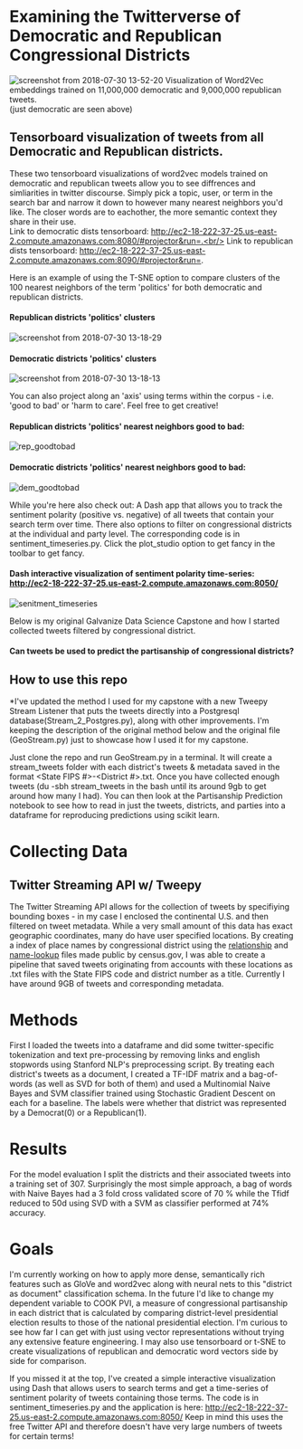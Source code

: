 # Examining the Twitterverse of Democratic and Republican Congressional Districts

![screenshot from 2018-07-30 13-52-20](https://user-images.githubusercontent.com/25091693/43414188-110ba3b2-9400-11e8-849c-8bcdb5679ab9.png)
Visualization of Word2Vec embeddings trained on 11,000,000 democratic and 9,000,000 republican tweets.</br> 
(just democratic are seen above)
## Tensorboard visualization of tweets from all Democratic and Republican districts.
These two tensorboard visualizations of word2vec models trained on democratic and republican tweets allow you to see diffrences and simliarities in twitter discourse. Simply pick a topic, user, or term in the search bar and narrow it down to however many nearest neighbors you'd like. The closer words are to eachother, the more semantic context they share in their use.<br/>
Link to democratic dists tensorboard: http://ec2-18-222-37-25.us-east-2.compute.amazonaws.com:8080/#projector&run=.<br/>
Link to republican dists tensorboard: http://ec2-18-222-37-25.us-east-2.compute.amazonaws.com:8090/#projector&run=.


Here is an example of using the T-SNE option to compare clusters of the 100 nearest neighbors of the term 'politics' for both democratic and republican districts.
#### Republican districts 'politics' clusters
![screenshot from 2018-07-30 13-18-29](https://user-images.githubusercontent.com/25091693/43412407-1d244fdc-93fb-11e8-8c82-b6c166592de9.png)

#### Democratic districts 'politics' clusters
![screenshot from 2018-07-30 13-18-13](https://user-images.githubusercontent.com/25091693/43412408-1ea7b948-93fb-11e8-8279-841380609cdf.png)



You can also project along an 'axis' using terms within the corpus - i.e. 'good to bad' or 'harm to care'. Feel free to get creative!
#### Republican districts 'politics' nearest neighbors good to bad:
![rep_goodtobad](https://user-images.githubusercontent.com/25091693/43413266-9bd87a22-93fd-11e8-8278-84f143f34dab.png)

#### Democratic districts 'politics' nearest neighbors good to bad:
![dem_goodtobad](https://user-images.githubusercontent.com/25091693/43413450-179f00d6-93fe-11e8-9aa0-d19b23fdd499.png)

While you're here also check out:
A Dash app that allows you to track the sentiment polarity (positive vs. negative) of all tweets that contain your search term over time. There also options to filter on congressional districts at the individual and party level. The corresponding code is in sentiment_timeseries.py. Click the plot_studio option to get fancy in the toolbar to get fancy.
#### Dash interactive visualization of sentiment polarity time-series: http://ec2-18-222-37-25.us-east-2.compute.amazonaws.com:8050/
![senitment_timeseries](https://user-images.githubusercontent.com/25091693/43411810-49cdc574-93f9-11e8-932d-038a958ba91d.png)
 


Below is my original Galvanize Data Science Capstone and how I started collected tweets filtered by congressional district.
#### Can tweets be used to predict the partisanship of congressional districts?  

## How to use this repo
*I've updated the method I used for my capstone with a new Tweepy Stream Listener that puts the tweets directly into a Postgresql database(Stream_2_Postgres.py), along with other improvements. I'm keeping the description of the original method below and the original file (GeoStream.py) just to showcase how I used it for my capstone. 

Just clone the repo and run GeoStream.py in a terminal. It will create a stream_tweets folder with each district's tweets & metadata saved in the format <State FIPS #>-<District #>.txt. Once you have collected enough tweets (du -sbh stream_tweets in the bash until its around 9gb to get around how many I had). You can then look at the Partisanship Prediction notebook to see how to read in just the tweets, districts, and parties into a dataframe for reproducing predictions using scikit learn. 


# Collecting Data
## Twitter Streaming API w/ Tweepy
The Twitter Streaming API allows for the collection of tweets by specifiying bounding boxes - in my case I enclosed the continental U.S. 
and then filtered on tweet metadata. While a very small amount of this data has exact geographic coordinates, many do have user specified locations. By creating a index of place names by congressional district using the [relationship](https://www.census.gov/geo/maps-data/data/relationship.html) and [name-lookup](https://www.census.gov/geo/maps-data/data/nlt.html) files made public by census.gov, I was able to create a pipeline that saved tweets originating from accounts with these locations as .txt files with the State FIPS code and district number as a title. Currently I have around 9GB of tweets and corresponding metadata.

# Methods
First I loaded the tweets into a dataframe and did some twitter-specific tokenization and text pre-processing by removing links and english stopwords using Stanford NLP's preprocessing script. 
By treating each district's tweets as a document, I created a TF-IDF matrix and a bag-of-words (as well as SVD for both of them) and used a Multinomial Naive Bayes and SVM  classifier trained using Stochastic Gradient Descent on each for a baseline. The labels were whether that district was represented by a Democrat(0) or a Republican(1).

# Results
For the model evaluation I split the districts and their associated tweets into a training set of 307. Surprisingly the most simple approach, a bag of words with Naive Bayes had a 3 fold cross validated score of 70 % while the Tfidf reduced to 50d using SVD with a SVM as classifier performed at 74% accuracy.  

# Goals
I'm currently working on how to apply more dense, semantically rich features such as GloVe and word2vec along with neural nets to this "district as document" classification schema. In the future I'd like to change my dependent variable to COOK PVI, a measure of congressional partisanship in each district that is calculated by comparing district-level presidential election results to those of the national presidential election. I'm curious to see how far I can get with just using vector representations without trying any extensive feature engineering. I may also use tensorboard or t-SNE to create visualizations of republican and democratic word vectors side by side for comparison. 

If you missed it at the top, I've created a simple interactive visualization using Dash that allows users to search terms and get a time-series of sentiment polarity of tweets containing those terms. The code is in sentiment_timeseries.py and the application is here: http://ec2-18-222-37-25.us-east-2.compute.amazonaws.com:8050/
Keep in mind this uses the free Twitter API and therefore doesn't have very large numbers of tweets for certain terms!








